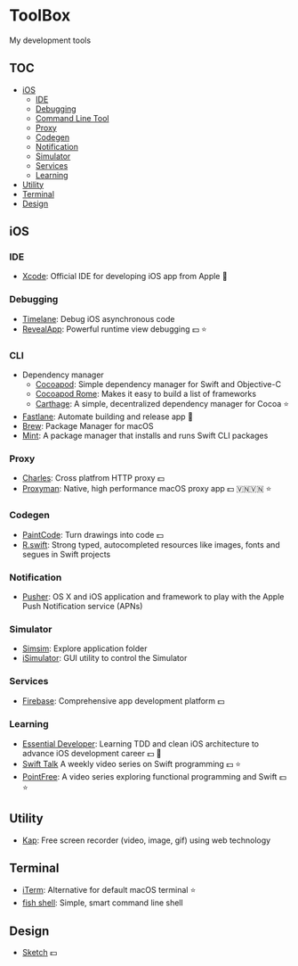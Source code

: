 ToolBox
==================================
My development tools 
## TOC
- [iOS](#iOS)
  - [IDE](#IDE)
  - [Debugging](#Debugging)
  - [Command Line Tool](#CLI)
  - [Proxy](#Proxy)
  - [Codegen](#Codegen)
  - [Notification](#Notification)
  - [Simulator](#Simulator)
  - [Services](#Services)
  - [Learning](#Learning)
- [Utility](#Utility)
- [Terminal](#Terminal)
- [Design](#Design)
  

## iOS

### IDE 
- [Xcode](https://developer.apple.com/xcode/): Official IDE for developing iOS app from Apple 🚀

### Debugging
- [Timelane](https://github.com/icanzilb/Timelane): Debug iOS asynchronous code
- [RevealApp](https://revealapp.com/): Powerful runtime view debugging 💵 ⭐️

### CLI
- Dependency manager
  - [Cocoapod](https://cocoapods.org/): Simple dependency manager for Swift and Objective-C
  - [Cocoapod Rome](https://github.com/CocoaPods/Rome): Makes it easy to build a list of frameworks 
  - [Carthage](https://github.com/Carthage/Carthage): A simple, decentralized dependency manager for Cocoa ⭐️
- [Fastlane](https://github.com/fastlane/fastlane): Automate building and release app 🚀
- [Brew](https://brew.sh/): Package Manager for macOS 
- [Mint](https://github.com/yonaskolb/Mint): A package manager that installs and runs Swift CLI packages

### Proxy
- [Charles](https://www.charlesproxy.com/): Cross platfrom HTTP proxy 💵
- [Proxyman](https://proxyman.io/): Native, high performance macOS proxy app 💵 🇻🇳🇻🇳 ⭐️

### Codegen
- [PaintCode](https://www.paintcodeapp.com/): Turn drawings into code 💵
- [R.swift](https://github.com/mac-cain13/R.swift): Strong typed, autocompleted resources like images, fonts and segues in Swift projects

### Notification
- [Pusher](https://github.com/noodlewerk/NWPusher): OS X and iOS application and framework to play with the Apple Push Notification service (APNs) 

### Simulator
- [Simsim](https://github.com/dsmelov/simsim): Explore application folder 
- [iSimulator](https://github.com/wigl/iSimulator): GUI utility to control the Simulator

### Services
- [Firebase](https://firebase.google.com/): Comprehensive app development platform 💵

### Learning
- [Essential Developer](https://academy.essentialdeveloper.com/): Learning TDD and clean iOS architecture to advance iOS development career 💵 🚀
- [Swift Talk](https://talk.objc.io/) A weekly video series on Swift programming 💵 ⭐️
- [PointFree](https://www.pointfree.co/): A video series exploring functional programming and Swift 💵 ⭐️

## Utility
- [Kap](https://getkap.co/): Free screen recorder (video, image, gif) using web technology

## Terminal
- [iTerm](https://www.iterm2.com/): Alternative for default macOS terminal ⭐️
- [fish shell](https://fishshell.com/): Simple, smart command line shell

## Design
- [Sketch](https://www.sketch.com/get/) 💵
